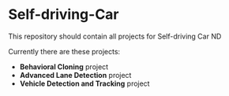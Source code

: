 # Self-driving-Car
This repository should contain all projects for Self-driving Car ND

Currently there are these projects:

- **Behavioral Cloning** project
- **Advanced Lane Detection** project
- **Vehicle Detection and Tracking** project

